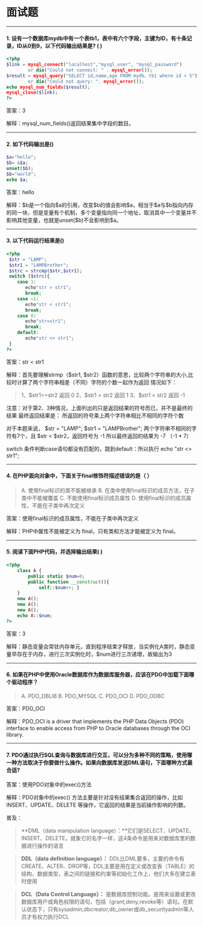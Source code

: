 # 面试题

---

#### 1. 设有一个数据库mydb中有一个表tb1，表中有六个字段，主键为ID，有十条记录，ID从0到9，以下代码输出结果是?  (   ) 

```php
<?php
$link = mysql_connect("localhost","mysql_user", "mysql_password")
        or die("Could not connect: " . mysql_error());
$result = mysql_query("SELECT id,name,age FROM mydb、tb1 where id < 5")
        or die("Could not query: ". mysql_error());
echo mysql_num_fields($result); 
mysql_close($link);
?>
```

答案：3

解释：mysql_num_fields()返回结果集中字段的数目。

---

#### 2. 如下代码输出是()
```php
$a="hello";
$b= &$a;
unset($b);
$b="world";
echo $a;
```

答案：hello

解释：\$b是一个指向\$a的引用，改变\$b的值会影响\$a，相当于\$a与\$b指向内存的同一块，但是变量有个机制，多个变量指向同一个地址，取消其中一个变量并不影响其他变量，也就是unset(\$b)不会影响到\$a。

---

#### 3. 以下代码运行结果是()
```php
<?php
 $str = "LAMP";
 $str1 = "LAMPBrother";
 $strc = strcmp($str,$str1);
 switch ($strc){
    case 1:
       echo"str > str1";
       break;
    case –1:
       echo"str < str1";
       break;
    case 0:
       echo"str=str1";
       break;
    default:
       echo"str <> str1";
 }
?>
```

答案：str < str1

解释：首先要理解strmp（\$str1, \$str2）函数的意思，比较两个字符串的大小,比较时计算了两个字符串相差（不同）字符的个数一起作为返回
情况如下：

> 1、\$str1==str2   返回 0
> 2、\$str1 > str2   返回 1
> 3、\$str1 < str2   返回 -1

注意：对于第2、3种情况，上面列出的只是返回结果的符号而已，并不是最终的结果
          最终返回结果是：   所返回的符号乘上两个字符串相比不相同的字符个数

对于本题来说， \$str = "LAMP"; \$str1 = "LAMPBrother";
两个字符串不相同的字符有7个，且 \$str < \$str2，返回符号为 -1
所以最终返回的结果为 -7 （-1 * 7）

switch 条件判断case语句都没有匹配的，跳到default：所以执行  echo "str <> str1"; 

---

#### 4. 在PHP面向对象中，下面关于final修饰符描述错误的是（ ）
> A. 使用final标识的类不能被继承
> B. 在类中使用final标识的成员方法，在子类中不能被覆盖
> C. 不能使用final标识成员属性
> D. 使用final标识的成员属性，不能在子类中再次定义

答案：使用final标识的成员属性，不能在子类中再次定义

解释：PHP中属性不能被定义为 final，只有类和方法才能被定义为 final。

---

#### 5. 阅读下面PHP代码，并选择输出结果(   ) 
```php
<?php 
    class A {
        public static $num=0;
        public function __construct(){
            self::$num++; }
    }
    new A();
    new A();
    new A();
    echo A::$num;
?>
```
答案：3

解释：静态变量会常驻内存单元，直到程序结束才释放，当实例化A类时，静态变量早存在于内存，进行三次实例化时，\$num进行三次递增，故输出为3

---

#### 6. 如果在PHP中使用Oracle数据库作为数据库服务器，应该在PDO中加载下面哪个驱动程序？

> A. PDO_DBLIB
> B. PDO_MYSQL
> C. PDO_OCI
> D. PDO_ODBC

答案：PDO_OCI

解释：PDO_OCI is a driver that implements the  PHP Data Objects (PDO) interface  to enable access from PHP to Oracle databases through the OCI library. 

---

#### 7. PDO通过执行SQL查询与数据库进行交互，可以分为多种不同的策略，使用哪一种方法取决于你要做什么操作。如果向数据库发送DML语句，下面哪种方式最合适?

答案：使用PDO对象中的exec()方法

解释：PDO对象中的exec() 方法主要是针对没有结果集合返回的操作，比如 INSERT、UPDATE、DELETE 等操作，它返回的结果是当前操作影响的列数。

普及：
> **DML（data manipulation language）：**它们是SELECT、UPDATE、INSERT、DELETE，就象它的名字一样，这4条命令是用来对数据库里的数据进行操作的语言

> **DDL（data definition language）：** DDL比DML要多，主要的命令有CREATE、ALTER、DROP等，DDL主要是用在定义或改变表（TABLE）的结构，数据类型，表之间的链接和约束等初始化工作上，他们大多在建立表时使用

> **DCL（Data Control Language）：** 是数据库控制功能。是用来设置或更改数据库用户或角色权限的语句，包括（grant,deny,revoke等）语句。在默认状态下，只有sysadmin,dbcreator,db_owner或db_securityadmin等人员才有权力执行DCL 
